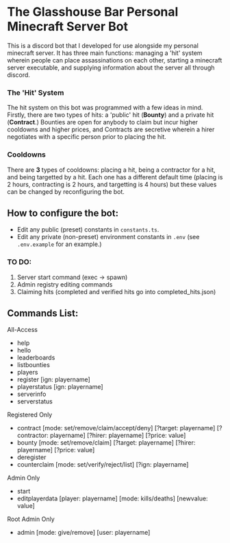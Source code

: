 # The Glasshouse Bar Personal Minecraft Server Bot

This is a discord bot that I developed for use alongside my personal minecraft server. It has three main functions: managing a 'hit' system wherein people can place assassinations on each other, starting a minecraft server executable, and supplying information about the server all through discord. 

### The 'Hit' System

The hit system on this bot was programmed with a few ideas in mind. Firstly, there are two types of hits: a 'public' hit (**Bounty**) and a private hit (**Contract**.) Bounties are open for anybody to claim but incur higher cooldowns and higher prices, and Contracts are secretive wherein a hirer negotiates with a specific person prior to placing the hit.

### Cooldowns

There are **3** types of cooldowns: placing a hit, being a contractor for a hit, and being targetted by a hit. Each one has a different default time (placing is 2 hours, contracting is 2 hours, and targetting is 4 hours) but these values can be changed by reconfiguring the bot.

## How to configure the bot:
* Edit any public (preset) constants in `constants.ts`.
* Edit any private (non-preset) environment constants in `.env` (see `.env.example` for an example.)

### TO DO:
1. Server start command (exec -> spawn)
2. Admin registry editing commands
3. Claiming hits (completed and verified hits go into completed_hits.json)

## Commands List:

All-Access
* help
* hello
* leaderboards
* listbounties
* players
* register [ign: playername]
* playerstatus [ign: playername]
* serverinfo
* serverstatus

Registered Only
* contract [mode: set/remove/claim/accept/deny] [?target: playername] [?contractor: playername] [?hirer: playername] [?price: value]
* bounty [mode: set/remove/claim] [?target: playername] [?hirer: playername] [?price: value]
* deregister
* counterclaim [mode: set/verify/reject/list] [?ign: playername]

Admin Only
* start
* editplayerdata [player: playername] [mode: kills/deaths] [newvalue: value]

Root Admin Only
* admin [mode: give/remove] [user: playername]
